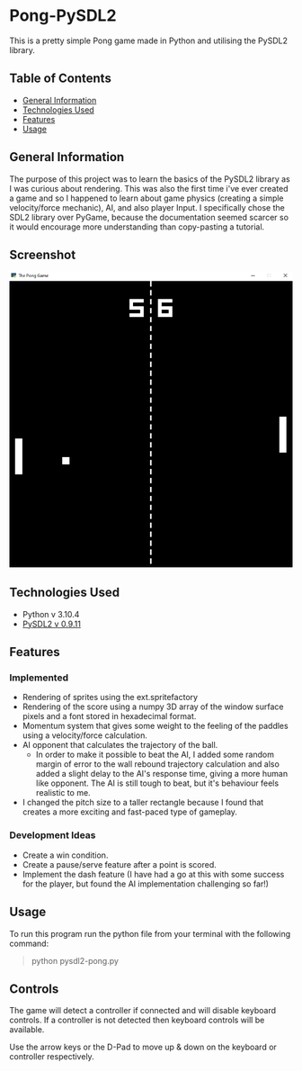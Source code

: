 # Pong-PySDL2
This is a pretty simple Pong game made in Python and utilising the PySDL2 library. 

## Table of Contents
* [General Information](#general-information)
* [Technologies Used](#technologies-used)
* [Features](#features)
* [Usage](#usage)

## General Information
The purpose of this project was to learn the basics of the PySDL2 library as I was curious about rendering.  This was also the first time i've ever created a game and so I happened to learn about game physics (creating a simple velocity/force mechanic), AI, and also player Input.  I specifically chose the SDL2 library over PyGame, because the documentation seemed scarcer so it would encourage more understanding than copy-pasting a tutorial.

## Screenshot

![Pong GIF](https://github.com/DannyGeorgeWheeler/Pong-PySDL2/blob/main/screenshots/pong-pysdl2.gif?raw=true)

## Technologies Used
* Python v 3.10.4
* [PySDL2 v 0.9.11](https://pypi.org/project/PySDL2/)

## Features
### Implemented
* Rendering of sprites using the ext.spritefactory
* Rendering of the score using a numpy 3D array of the window surface pixels and a font stored in hexadecimal format.
* Momentum system that gives some weight to the feeling of the paddles using a velocity/force calculation.
* AI opponent that calculates the trajectory of the ball.
    * In order to make it possible to beat the AI, I added some random margin of error to the wall rebound trajectory calculation and also added a slight delay to the AI's response time, giving a more human like opponent.  The AI is still tough to beat, but it's behaviour feels realistic to me.
* I changed the pitch size to a taller rectangle because I found that creates a more exciting and fast-paced type of gameplay.
### Development Ideas
* Create a win condition.
* Create a pause/serve feature after a point is scored.
* Implement the dash feature (I have had a go at this with some success for the player, but found the AI implementation challenging so far!)

## Usage
To run this program run the python file from your terminal with the following command:
> python pysdl2-pong.py

## Controls
The game will detect a controller if connected and will disable keyboard controls.  If a controller is not detected then keyboard controls will be available.

Use the arrow keys or the D-Pad to move up & down on the keyboard or controller respectively.


